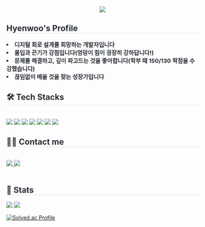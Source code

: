 <div align= "center">
    <img src="https://capsule-render.vercel.app/api?type=soft&color=gradient&height=120&text=Hyenwoo's%20Profile&animation=&fontColor=000000&fontSize=70" />
    </div>
    <div style="text-align: left;"> 
    <h2 style="border-bottom: 1px solid #d8dee4; color: #282d33;"> Hyenwoo's Profile </h2>  
    <div style="font-weight: 700; font-size: 15px; text-align: left; color: #282d33;"> <li> 디지털 회로 설계를 희망하는 개발자입니다</li><li> 몰입과 끈기가 강점입니다(엉덩이 힘이 굉장히 강하답니다!)</li><li> 문제를 해결하고, 깊이 파고드는 것을 좋아합니다(학부 때 150/130 학점을 수강했습니다)</li><li> 끊임없이 배울 것을 찾는 성장가입니다 </div> 
    </div>
    <div style="text-align: left;">
    <h2 style="border-bottom: 1px solid #d8dee4; color: #282d33;"> 🛠️ Tech Stacks </h2> <br> 
    <div style="margin: ; text-align: left;" "text-align: left;"> <img src="https://img.shields.io/badge/C-A8B9CC?style=for-the-badge&logo=C&logoColor=white">
          <img src="https://img.shields.io/badge/Github-181717?style=for-the-badge&logo=Github&logoColor=white">
          <img src="https://img.shields.io/badge/Git-F05032?style=for-the-badge&logo=Git&logoColor=white">
          <img src="https://img.shields.io/badge/Linux-FCC624?style=for-the-badge&logo=Linux&logoColor=white">
          <img src="https://img.shields.io/badge/Matlab-0076a8?style=for-the-badge&logo=Matlab&logoColor=white">
          <img src="https://img.shields.io/badge/Verilog-33FF33?style=for-the-badge&logo=Verilog&logoColor=white">
          <img src="https://img.shields.io/badge/SystemVerilog-66B2FF?style=for-the-badge&logo=SystemVerilog&logoColor=white">
          <br/></div>
    </div>
    <div style="text-align: left;">
    <h2 style="border-bottom: 1px solid #d8dee4; color: #282d33;"> 🧑‍💻 Contact me </h2> <br> 
    <div style="text-align: left;"> <a href=https://velog.io/@clover828/posts> <img src="https://img.shields.io/badge/Velog-20C997?style=for-the-badge&logo=Velog&logoColor=white&link=https://velog.io/@clover828/posts"> </a>
         <a href=mailto:inmangsilgong88@gmail.com> <img src="https://img.shields.io/badge/Gmail-EA4335?style=for-the-badge&logo=Gmail&logoColor=white&link=mailto:inmangsilgong88@gmail.com"> </a>
          </div>  <br> 
    <div style="text-align: left;">  </div> 
    </div>
    <div style="text-align: left;"> 
    <h2 style="border-bottom: 1px solid #d8dee4; color: #282d33;"> 🏅 Stats </h2> <div style="text-align: left;"> <img src="https://github-readme-stats.vercel.app/api?username=drgn88&bg_color=180,000000,&title_color=000000&text_color=000000"
         /> <img src="https://github-readme-stats.vercel.app/api/top-langs/?username=drgn88&layout=compact&bg_color=180,000000,&title_color=000000&text_color=000000"
          /> </div> 
    </div>
    

[![Solved.ac Profile](http://mazassumnida.wtf/api/v2/generate_badge?boj=drgn88)](https://solved.ac/drgn88/)

